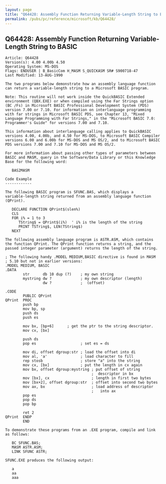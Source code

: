 ```yaml
---
layout: page
title: "Q64428: Assembly Function Returning Variable-Length String to BASIC"
permalink: /pubs/pc/reference/microsoft/kb/Q64428/
---
```


## Q64428: Assembly Function Returning Variable-Length String to BASIC

	Article: Q64428
	Version(s): 4.00 4.00b 4.50
	Operating System: MS-DOS
	Flags: ENDUSER | B_BasicCom H_MASM S_QUICKASM SR# S900718-47
	Last Modified: 13-AUG-1990
	
	The two programs below demonstrate how an assembly language function
	can return a variable-length string to a Microsoft BASIC program.
	
	Note: This routine will not work inside the QuickBASIC Extended
	environment (QBX.EXE) or when compiled using the Far Strings option
	(BC /Fs) in Microsoft BASIC Professional Development System (PDS)
	version 7.00 or 7.10. For information on interlanguage programming
	with far strings in Microsoft BASIC PDS, see Chapter 13, "Mixed
	Language Programming with Far Strings," in the "Microsoft BASIC 7.0:
	Programmer's Guide" for versions 7.00 and 7.10.
	
	This information about interlanguage calling applies to QuickBASIC
	versions 4.00, 4.00b, and 4.50 for MS-DOS, to Microsoft BASIC Compiler
	versions 6.00 and 6.00b for MS-DOS and MS OS/2, and to Microsoft BASIC
	PDS versions 7.00 and 7.10 for MS-DOS and MS OS/2.
	
	For more information about passing other types of parameters between
	BASIC and MASM, query in the Software/Data Library or this Knowledge
	Base for the following word:
	
	   BAS2MASM
	
	Code Example
	------------
	
	The following BASIC program is SFUNC.BAS, which displays a
	variable-length string returned from an assembly language function
	(QPrint).
	
	   DECLARE FUNCTION QPrint$(slen%)
	   CLS
	   FOR i% = 1 to 3
	      TString$ = QPrint$(i%)  ' i% is the length of the string
	      PRINT TSTring$, LEN(TString$)
	   NEXT
	
	The following assembly language program is ASTR.ASM, which contains
	the function QPrint. The QPrint function returns a string, and the
	passed integer parameter (argument) returns the length of the string.
	
	; The following handy .MODEL MEDIUM,BASIC directive is found in MASM
	; 5.10 but not in earlier versions:
	.MODEL MEDIUM, BASIC
	.DATA
	        str      db 10 dup (?)    ; my own string
	        mystring dw ?             ; my own descriptor (length)
	                 dw ?             ;  (offset)
	
	.CODE
	        PUBLIC QPrint
	QPrint  PROC
	        push bp
	        mov bp, sp
	        push ds
	        push es
	
	        mov bx, [bp+6]      ; get the ptr to the string descriptor.
	        mov cx, [bx]
	
	        push ds
	        pop es                    ; set es = ds
	
	        mov di, offset dgroup:str ; load the offset into di
	        mov al, 'a'               ; load character to fill
	        rep stosb                 ; store "a" into the string
	        mov cx, [bx]              ; put the length in cx again
	        mov bx, offset dgroup:mystring ; put offset of string
	                                       ;  descriptor in bx
	        mov [bx], cx                   ; length in first two bytes
	        mov [bx+2], offset dgroup:str  ; offset into second two bytes
	        mov ax, bx                     ; load address of descriptor
	                                       ;   into ax
	        pop es
	        pop ds
	        pop bp
	
	        ret 2
	QPrint  ENDP
	        END
	
	To demonstrate these programs from an .EXE program, compile and link
	as follows:
	
	   BC SFUNC.BAS;
	   MASM ASTR.ASM;
	   LINK SFUNC ASTR;
	
	SFUNC.EXE produces the following output:
	
	   a
	   aa
	   aaa
